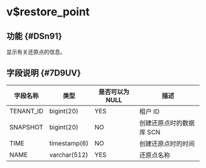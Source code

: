 v$restore_point 
====================================



功能 {#DSn91}
-----------

显示有关还原点的信息。

字段说明 {#7D9UV}
-------------



| **字段名称**  |    **类型**    | **是否可以为 NULL** |     **描述**     |
|-----------|--------------|----------------|----------------|
| TENANT_ID | bigint(20)   | YES            | 租户 ID          |
| SNAPSHOT  | bigint(20)   | NO             | 创建还原点时的数据库 SCN |
| TIME      | timestamp(6) | NO             | 创建还原点时的时间      |
| NAME      | varchar(512) | YES            | 还原点名称          |



